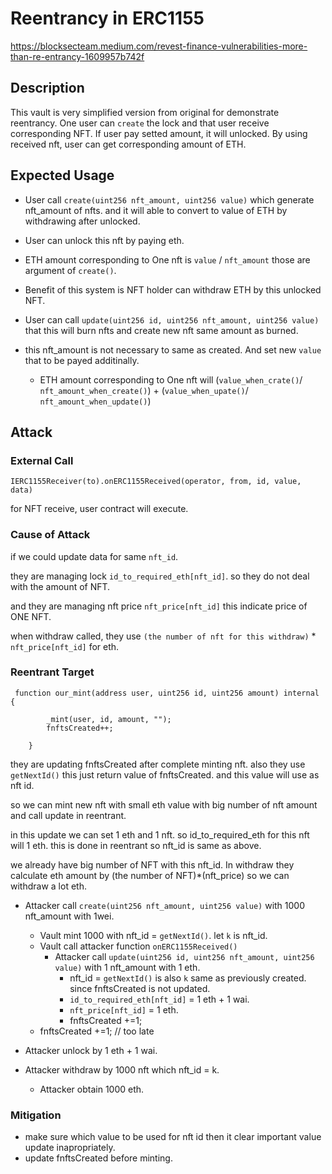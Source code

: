 # Reentrancy in ERC1155
https://blocksecteam.medium.com/revest-finance-vulnerabilities-more-than-re-entrancy-1609957b742f

## Description

This vault is very simplified version from original for demonstrate reentrancy.
One user can `create` the lock and that user receive corresponding NFT.
If user pay setted amount, it will unlocked.
By using received nft, user can get corresponding amount of ETH.

## Expected Usage

- User call  `create(uint256 nft_amount, uint256 value)` which generate nft_amount of nfts. and it will able to convert to value of ETH by withdrawing after unlocked.

- User can unlock this nft by paying eth.

- ETH amount corresponding to One nft is `value` / `nft_amount` those are argument of `create()`.

- Benefit of this system is NFT holder can withdraw ETH by this unlocked NFT.


- User can call `update(uint256 id, uint256 nft_amount, uint256 value)` that this will burn nfts and create new nft same amount as burned.
- this nft_amount is not necessary to same as created.
And set new `value` that to be payed additinally.
    - ETH amount corresponding to One nft will (`value_when_crate()`/ `nft_amount_when_create()`) + (`value_when_upate()`/ `nft_amount_when_update()`)


## Attack

### External Call 

```IERC1155Receiver(to).onERC1155Received(operator, from, id, value, data)```

for NFT receive, user contract will execute.



### Cause of Attack

if we could update data for same `nft_id`.

they are managing lock `id_to_required_eth[nft_id]`. so they do not deal with the amount of NFT.

and they are managing nft price `nft_price[nft_id]` this indicate price of ONE NFT.

when withdraw called, they use `(the number of nft for this withdraw)` * `nft_price[nft_id]` for eth.


### Reentrant Target


```solidity
 function our_mint(address user, uint256 id, uint256 amount) internal {

        _mint(user, id, amount, "");
        fnftsCreated++;
     
    }
```
they are updating fnftsCreated after complete minting nft.
also they use `getNextId()` this just return value of fnftsCreated. and this value will use as nft id.


so we can mint new nft with small eth value with big number of nft amount and call update in reentrant.

in this update we can set 1 eth and 1 nft. so id_to_required_eth for this nft will 1 eth. this is done in reentrant so nft_id is same as above.

we already have big number of NFT with this nft_id. 
In withdraw they calculate eth amount by (the number of NFT)*(nft_price) 
so we can withdraw a lot eth.


- Attacker call `create(uint256 nft_amount, uint256 value)` with 1000 nft_amount with 1wei.
    - Vault mint 1000 with nft_id = `getNextId()`. let `k` is nft_id.
    - Vault call attacker function `onERC1155Received()`
        - Attacker call `update(uint256 id, uint256 nft_amount, uint256 value)` with 1 nft_amount with 1 eth.
            - nft_id = `getNextId()` is also `k` same as previously created. since fnftsCreated is not updated.
            - `id_to_required_eth[nft_id]` = 1 eth + 1 wai.
            - `nft_price[nft_id]` = 1 eth.
            - fnftsCreated +=1;
    - fnftsCreated +=1; // too late

- Attacker unlock by 1 eth + 1 wai. 
- Attacker withdraw by 1000 nft which nft_id = k.
    - Attacker obtain 1000 eth.

### Mitigation 

- make sure which value to be used for nft id then it clear important value update inapropriately.
- update fnftsCreated before minting.